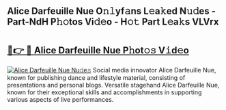 ## Alice Darfeuille Nue O𝚗𝚕yf𝚊ns L𝚎a𝚔ed N𝚞𝚍es - Part-NdH P𝚑𝚘tos Vi𝚍𝚎o - H𝚘𝚝 Part L𝚎a𝚔s VLVrx

# <h2><a href="http://kf0eg2a.oniu.top/?m=Alice+Darfeuille+Nue">🔗👉 🔴 Alice Darfeuille Nue P𝚑ot𝚘𝚜 V𝚒d𝚎o</a></h2>

[![Alice Darfeuille Nue Nu𝚍e𝚜](https://i.imgur.com/0qMVB7G.gif)](http://kf0eg2a.oniu.top/?m=Alice+Darfeuille+Nue)
Social media innovator Alice Darfeuille Nue, known for publishing dance and lifestyle material, consisting of presentations and personal blogs. Versatile stagehand Alice Darfeuille Nue, known for their exceptional skills and accomplishments in supporting various aspects of live performances.  
